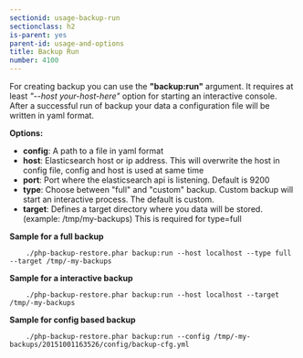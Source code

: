 ```yaml
---
sectionid: usage-backup-run
sectionclass: h2
is-parent: yes
parent-id: usage-and-options
title: Backup Run
number: 4100
---
```

For creating backup you can use the **"backup:run"** argument. It requires at least *"--host your-host-here"* option
for starting an interactive console.
After a successful run of backup your data a configuration file will be written in yaml format.

**Options:**

- **config**: A path to a file in yaml format
- **host**: Elasticsearch host or ip address. This will overwrite the host in config file, config and host is used at same time
- **port**: Port where the elasticsearch api is listening. Default is 9200
- **type**: Choose between "full" and "custom" backup. Custom backup will start an interactive process. The default is custom.
- **target**: Defines a target directory where you data will be stored. (example: /tmp/my-backups) This is required for type=full


**Sample for a full backup**

```
	./php-backup-restore.phar backup:run --host localhost --type full --target /tmp/-my-backups
```

**Sample for a interactive backup**

```
	./php-backup-restore.phar backup:run --host localhost --target /tmp/-my-backups
```

**Sample for config based backup**

```
	./php-backup-restore.phar backup:run --config /tmp/-my-backups/20151001163526/config/backup-cfg.yml
```
